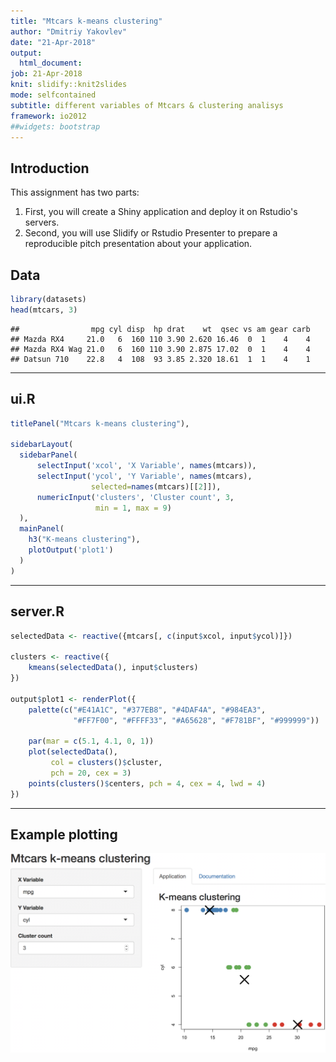 ```yaml
---
title: "Mtcars k-means clustering"
author: "Dmitriy Yakovlev"
date: "21-Apr-2018"
output:
  html_document:
job: 21-Apr-2018
knit: slidify::knit2slides
mode: selfcontained
subtitle: different variables of Mtcars & clustering analisys
framework: io2012
##widgets: bootstrap
---
```




## Introduction

This assignment has two parts:

1. First, you will create a Shiny application and deploy it on Rstudio's servers.
2. Second, you will use Slidify or Rstudio Presenter to prepare a reproducible pitch presentation about your application.

## Data


```r
library(datasets)
head(mtcars, 3)
```

```
##                mpg cyl disp  hp drat    wt  qsec vs am gear carb
## Mazda RX4     21.0   6  160 110 3.90 2.620 16.46  0  1    4    4
## Mazda RX4 Wag 21.0   6  160 110 3.90 2.875 17.02  0  1    4    4
## Datsun 710    22.8   4  108  93 3.85 2.320 18.61  1  1    4    1
```

---

## ui.R


```r
titlePanel("Mtcars k-means clustering"),

sidebarLayout(
  sidebarPanel(
      selectInput('xcol', 'X Variable', names(mtcars)),
      selectInput('ycol', 'Y Variable', names(mtcars),
                  selected=names(mtcars)[[2]]),
      numericInput('clusters', 'Cluster count', 3,
                   min = 1, max = 9)
  ),
  mainPanel(
    h3("K-means clustering"),
    plotOutput('plot1')
  )
)
```

---

## server.R


```r
selectedData <- reactive({mtcars[, c(input$xcol, input$ycol)]})

clusters <- reactive({
    kmeans(selectedData(), input$clusters)
})

output$plot1 <- renderPlot({
    palette(c("#E41A1C", "#377EB8", "#4DAF4A", "#984EA3",
              "#FF7F00", "#FFFF33", "#A65628", "#F781BF", "#999999"))

    par(mar = c(5.1, 4.1, 0, 1))
    plot(selectedData(),
         col = clusters()$cluster,
         pch = 20, cex = 3)
    points(clusters()$centers, pch = 4, cex = 4, lwd = 4)
})
```

---

## Example plotting

![Title](https://raw.githubusercontent.com/DmiProps/Reproducible-Pitch-Presentation/master/img2.png)
